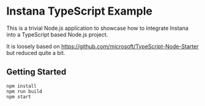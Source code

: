 # Instana TypeScript Example

This is a trivial Node.js application to showcase how to integrate Instana into a TypeScript based Node.js project.

It is loosely based on https://github.com/microsoft/TypeScript-Node-Starter but reduced quite a bit.

## Getting Started

```
npm install
npm run build
npm start
```
